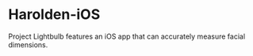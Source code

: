 # Harolden-iOS
Project Lightbulb features an iOS app that can accurately measure facial dimensions.
